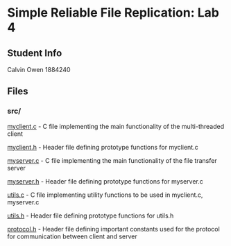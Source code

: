 # Simple Reliable File Replication: Lab 4

## Student Info
Calvin Owen
1884240

## Files
### src/
<ins>myclient.c</ins> - C file implementing the main functionality of the multi-threaded client

<ins>myclient.h</ins> - Header file defining prototype functions for myclient.c

<ins>myserver.c</ins> - C file implementing the main functionality of the file transfer server

<ins>myserver.h</ins> - Header file defining prototype functions for myserver.c

<ins>utils.c</ins> - C file implementing utility functions to be used in myclient.c, myserver.c

<ins>utils.h</ins> - Header file defining prototype functions for utils.h

<ins>protocol.h</ins> - Header file defining important constants used for the protocol for communication between client and server

